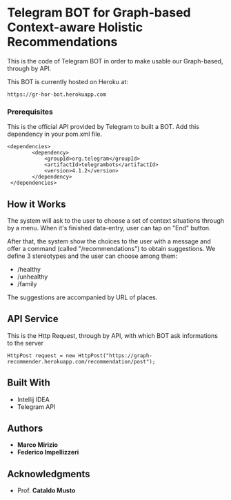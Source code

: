 # Telegram BOT for Graph-based Context-aware Holistic Recommendations

This is the code of Telegram BOT in order to make usable our Graph-based, through by API.

This BOT is currently hosted on Heroku at:
```
https://gr-hor-bot.herokuapp.com
```

### Prerequisites

This is the official API provided by Telegram to built a BOT.
Add this dependency in your pom.xml file.
```
<dependencies>
        <dependency>
            <groupId>org.telegram</groupId>
            <artifactId>telegrambots</artifactId>
            <version>4.1.2</version>
        </dependency>
 </dependencies>
```

## How it Works

The system will ask to the user to choose a set of context situations through by a menu.
When it's finished data-entry, user can tap on "End" button.

After that, the system show the choices to the user with a message and offer a command (called "/recommendations") to obtain suggestions.
We define 3 stereotypes and the user can choose among them:
* /healthy
* /unhealthy
* /family

The suggestions are accompanied by URL of places.

## API Service

This is the Http Request, through by API, with which BOT ask informations to the server
```
HttpPost request = new HttpPost("https://graph-recommender.herokuapp.com/recommendation/post");
```

## Built With

* Intellij IDEA
* Telegram API

## Authors

* **Marco Mirizio**
* **Federico Impellizzeri**


## Acknowledgments

* Prof. **Cataldo Musto**
